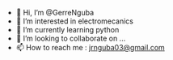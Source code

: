 - 👋 Hi, I’m @GerreNguba
- 👀 I’m interested in electromecanics
- 🌱 I’m currently learning python
- 💞️ I’m looking to collaborate on ...
- 📫 How to reach me : jrnguba03@gmail.com

<!---
GerreNguba/GerreNguba is a ✨ special ✨ repository because its `README.md` (this file) appears on your GitHub profile.
You can click the Preview link to take a look at your changes.
--->
